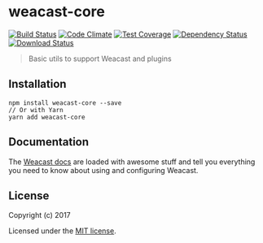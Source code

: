 # weacast-core

[![Build Status](https://travis-ci.org/weacast/weacast-core.png?branch=master)](https://travis-ci.org/weacast/weacast-core)
[![Code Climate](https://codeclimate.com/github/weacast/weacast-core/badges/gpa.svg)](https://codeclimate.com/github/weacast/weacast-core)
[![Test Coverage](https://codeclimate.com/github/weacast/weacast-core/badges/coverage.svg)](https://codeclimate.com/github/weacast/weacast-core/coverage)
[![Dependency Status](https://img.shields.io/david/weacast/weacast-core.svg?style=flat-square)](https://david-dm.org/weacast/weacast-core)
[![Download Status](https://img.shields.io/npm/dm/weacast-core.svg?style=flat-square)](https://www.npmjs.com/package/weacast-core)

> Basic utils to support Weacast and plugins

## Installation

```
npm install weacast-core --save
// Or with Yarn
yarn add weacast-core
```

## Documentation

The [Weacast docs](https://weacast.gitbooks.io/weacast-docs/) are loaded with awesome stuff and tell you everything you need to know about using and configuring Weacast.

## License

Copyright (c) 2017

Licensed under the [MIT license](LICENSE).
